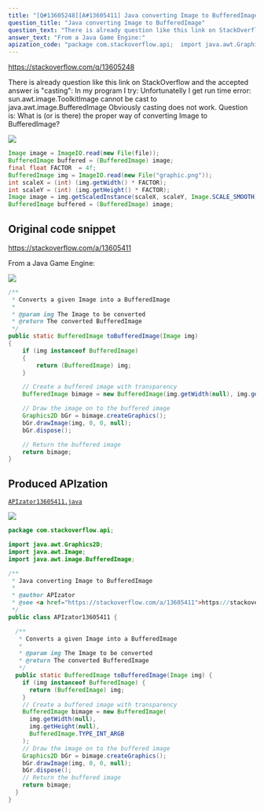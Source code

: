 ```yaml
---
title: "[Q#13605248][A#13605411] Java converting Image to BufferedImage"
question_title: "Java converting Image to BufferedImage"
question_text: "There is already question like this link on StackOverflow and the accepted answer is \"casting\": In my program I try: Unfortunatelly I get run time error: sun.awt.image.ToolkitImage cannot be cast to java.awt.image.BufferedImage Obviously casting does not work. Question is: What is (or is there) the proper way of converting Image to BufferedImage?"
answer_text: "From a Java Game Engine:"
apization_code: "package com.stackoverflow.api;  import java.awt.Graphics2D; import java.awt.Image; import java.awt.image.BufferedImage;  /**  * Java converting Image to BufferedImage  *  * @author APIzator  * @see <a href=\"https://stackoverflow.com/a/13605411\">https://stackoverflow.com/a/13605411</a>  */ public class APIzator13605411 {    /**    * Converts a given Image into a BufferedImage    *    * @param img The Image to be converted    * @return The converted BufferedImage    */   public static BufferedImage toBufferedImage(Image img) {     if (img instanceof BufferedImage) {       return (BufferedImage) img;     }     // Create a buffered image with transparency     BufferedImage bimage = new BufferedImage(       img.getWidth(null),       img.getHeight(null),       BufferedImage.TYPE_INT_ARGB     );     // Draw the image on to the buffered image     Graphics2D bGr = bimage.createGraphics();     bGr.drawImage(img, 0, 0, null);     bGr.dispose();     // Return the buffered image     return bimage;   } }"
---
```


https://stackoverflow.com/q/13605248

There is already question like this link on StackOverflow and the accepted answer is &quot;casting&quot;:
In my program I try:
Unfortunatelly I get run time error:
sun.awt.image.ToolkitImage cannot be cast to java.awt.image.BufferedImage
Obviously casting does not work.
Question is: What is (or is there) the proper way of converting Image to BufferedImage?


<div class="code-logo"><img src="/stackoverflow.png" /></div>

```java
Image image = ImageIO.read(new File(file));
BufferedImage buffered = (BufferedImage) image;
final float FACTOR  = 4f;
BufferedImage img = ImageIO.read(new File("graphic.png"));
int scaleX = (int) (img.getWidth() * FACTOR);
int scaleY = (int) (img.getHeight() * FACTOR);
Image image = img.getScaledInstance(scaleX, scaleY, Image.SCALE_SMOOTH);
BufferedImage buffered = (BufferedImage) image;
```


## Original code snippet

https://stackoverflow.com/a/13605411

From a Java Game Engine:

<div class="code-logo"><img src="/stackoverflow.png" /></div>

```java
/**
 * Converts a given Image into a BufferedImage
 *
 * @param img The Image to be converted
 * @return The converted BufferedImage
 */
public static BufferedImage toBufferedImage(Image img)
{
    if (img instanceof BufferedImage)
    {
        return (BufferedImage) img;
    }

    // Create a buffered image with transparency
    BufferedImage bimage = new BufferedImage(img.getWidth(null), img.getHeight(null), BufferedImage.TYPE_INT_ARGB);

    // Draw the image on to the buffered image
    Graphics2D bGr = bimage.createGraphics();
    bGr.drawImage(img, 0, 0, null);
    bGr.dispose();

    // Return the buffered image
    return bimage;
}
```

## Produced APIzation

[`APIzator13605411.java`](https://github.com/pasqualesalza/apization/raw/main/data/search/APIzator13605411.java)

<div class="code-logo"><img src="/apizator.png" /></div>

```java
package com.stackoverflow.api;

import java.awt.Graphics2D;
import java.awt.Image;
import java.awt.image.BufferedImage;

/**
 * Java converting Image to BufferedImage
 *
 * @author APIzator
 * @see <a href="https://stackoverflow.com/a/13605411">https://stackoverflow.com/a/13605411</a>
 */
public class APIzator13605411 {

  /**
   * Converts a given Image into a BufferedImage
   *
   * @param img The Image to be converted
   * @return The converted BufferedImage
   */
  public static BufferedImage toBufferedImage(Image img) {
    if (img instanceof BufferedImage) {
      return (BufferedImage) img;
    }
    // Create a buffered image with transparency
    BufferedImage bimage = new BufferedImage(
      img.getWidth(null),
      img.getHeight(null),
      BufferedImage.TYPE_INT_ARGB
    );
    // Draw the image on to the buffered image
    Graphics2D bGr = bimage.createGraphics();
    bGr.drawImage(img, 0, 0, null);
    bGr.dispose();
    // Return the buffered image
    return bimage;
  }
}

```
